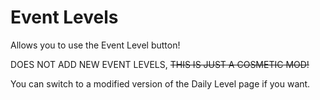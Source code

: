 # Event Levels

Allows you to use the <cp>Event Level</c> button!

<cr>DOES NOT ADD NEW EVENT LEVELS, <s>THIS IS JUST A COSMETIC MOD!</s></c>

You can switch to a modified version of the <co>Daily Level</c> page if you want.
